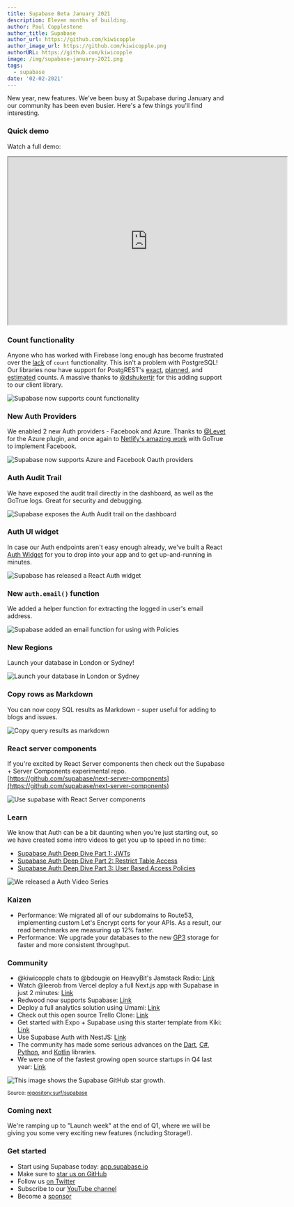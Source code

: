 ```yaml
---
title: Supabase Beta January 2021
description: Eleven months of building.
author: Paul Copplestone
author_title: Supabase
author_url: https://github.com/kiwicopple
author_image_url: https://github.com/kiwicopple.png
authorURL: https://github.com/kiwicopple
image: /img/supabase-january-2021.png
tags:
  - supabase
date: '02-02-2021'
---
```


New year, new features. We've been busy at Supabase during January and our community has been even busier. Here's a few things you'll find interesting.

<!--truncate-->

### Quick demo

Watch a full demo:

<iframe className="w-full video-with-border" width="640" height="385" src="https://www.youtube-nocookie.com/embed/DlybOLANG4s" frameBorder="1" allow="accelerometer; autoplay; clipboard-write; encrypted-media; gyroscope; picture-in-picture" allowFullScreen></iframe>

### Count functionality

Anyone who has worked with Firebase long enough has become frustrated over the [lack](https://stackoverflow.com/questions/49979714/how-to-get-count-of-documents-in-a-collection) of `count` functionality. This isn't a problem with PostgreSQL! Our libraries now have support for PostgREST's [exact](https://postgrest.org/en/v7.0.0/api.html?highlight=count#exact-count), [planned](https://postgrest.org/en/v7.0.0/api.html?highlight=count#planned-count), and [estimated](https://postgrest.org/en/v7.0.0/api.html?highlight=count#estimated-count) counts. A massive thanks to [@dshukertjr](https://github.com/supabase/postgrest-js/issues/94#event-4210564301) for this adding support to our client library.

![Supabase now supports count functionality](/img/blog/postgres-count.png)

### New Auth Providers

We enabled 2 new Auth providers - Facebook and Azure. Thanks to [@Levet](https://github.com/supabase/gotrue/pull/54) for the Azure plugin, and once again to [Netlify's amazing work](https://github.com/netlify/gotrue/issues/107) with GoTrue to implement Facebook.

![Supabase now supports Azure and Facebook Oauth providers](/img/blog/auth-azure-and-facebook.png)

### Auth Audit Trail

We have exposed the audit trail directly in the dashboard, as well as the GoTrue logs. Great for security and debugging.

![Supabase exposes the Auth Audit trail on the dashboard](/img/blog/auth-audit.png)

### Auth UI widget

In case our Auth endpoints aren't easy enough already, we've built a React [Auth Widget](http://ui.supabase.com/?path=/story/auth-auth--default) for you to drop into your app and to get up-and-running in minutes.

![Supabase has released a React Auth widget](/img/blog/auth-widget.png)

### New `auth.email()` function

We added a helper function for extracting the logged in user's email address.

![Supabase added an email function for using with Policies](/img/blog/policies-email.png)

### New Regions

Launch your database in London or Sydney!

![Launch your database in London or Sydney](/img/blog/regions-london-sydney.png)

### Copy rows as Markdown

You can now copy SQL results as Markdown - super useful for adding to blogs and issues.

![Copy query results as markdown](/img/blog/countries.gif)

### React server components

If you're excited by React Server components then check out the Supabase + Server Components experimental repo. [https://github.com/supabase/next-server-components](https://github.com/supabase/next-server-components)

![Use supabase with React Server components](/img/blog/react-server-components-supabase.png)

### Learn

We know that Auth can be a bit daunting when you're just starting out, so we have created some intro videos to get you up to speed in no time:

- [Supabase Auth Deep Dive Part 1: JWTs](https://youtu.be/v3Exg5YpJvE)
- [Supabase Auth Deep Dive Part 2: Restrict Table Access](https://youtu.be/qY_iQ10IUhs)
- [Supabase Auth Deep Dive Part 3: User Based Access Policies](https://youtu.be/0LvCOlELs5U)

![We released a Auth Video Series](/img/blog/supabase-auth-series.png)

### Kaizen

- Performance: We migrated all of our subdomains to Route53, implementing custom Let's Encrypt certs for your APIs. As a result, our read benchmarks are measuring up 12% faster.
- Performance: We upgrade your databases to the new [GP3](https://aws.amazon.com/about-aws/whats-new/2020/12/introducing-new-amazon-ebs-general-purpose-volumes-gp3/) storage for faster and more consistent throughput.

### Community

- @kiwicopple chats to @bdougie on HeavyBit's Jamstack Radio: [Link](https://www.heavybit.com/library/podcasts/jamstack-radio/ep-71-open-source-firebase-alternative-with-paul-copplestone-of-supabase)
- Watch @leerob from Vercel deploy a full Next.js app with Supabase in just 2 minutes:
  [Link](https://twitter.com/leeerob/status/1351576575888797696)
- Redwood now supports Supabase:
  [Link](https://twitter.com/redwoodjs/status/1347311574415863811)
- Deploy a full analytics solution using Umami:
  [Link](https://twitter.com/mkalvas/status/1353880637506260994)
- Check out this open source Trello Clone:
  [Link](https://twitter.com/joshnuss/status/1352094804335857664)
- Get started with Expo + Supabase using this starter template from Kiki:
  [Link](https://twitter.com/kikiding/status/1352086899242856449)
- Use Supabase Auth with NestJS:
  [Link](https://twitter.com/atsuhio/status/1348516650144780288?s=21)
- The community has made some serious advances on the [Dart](https://github.com/supabase?q=dart&type=&language=), [C#](https://github.com/supabase?q=csharp&type=&language=), [Python](https://github.com/supabase?q=python&type=&language=), and [Kotlin](https://github.com/supabase?q=kotlin&type=&language=) libraries.
- We were one of the fastest growing open source startups in Q4 last year: [Link](https://twitter.com/RunaCapital/status/1351122231791910916)

![This image shows the Supabase GitHub star growth.](/img/blog/jan-21-starcount.png)

<small>Source: <a href="https://repository.surf/supabase">repository.surf/supabase</a></small>

### Coming next

We're ramping up to "Launch week" at the end of Q1, where we will be giving you some very exciting new features (including Storage!).

### Get started

- Start using Supabase today: [app.supabase.io](https://app.supabase.io/)
- Make sure to [star us on GitHub](https://github.com/supabase/supabase)
- Follow us [on Twitter](https://twitter.com/supabase_io)
- Subscribe to our [YouTube channel](https://www.youtube.com/channel/UCNTVzV1InxHV-YR0fSajqPQ)
- Become a [sponsor](https://github.com/sponsors/supabase)

